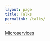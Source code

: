 ```yaml
---
layout: page
title: Talks
permalink: /talks/
---
```




[Microservices](20191120_microservices/index.html)